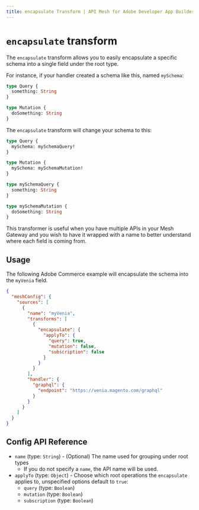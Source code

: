 ```yaml
---
title: encapsulate Transform | API Mesh for Adobe Developer App Builder
---
```


# `encapsulate` transform

The `encapsulate` transform allows you to easily encapsulate a specific schema into a single field under the root type.

For instance, if your handler created a schema like this, named `mySchema`:

```graphql
type Query {
  something: String
}

type Mutation {
  doSomething: String
}
```

The `encapsulate` transform will change your schema to this:

```graphql
type Query {
  mySchema: mySchemaQuery!
}

type Mutation {
  mySchema: mySchemaMutation!
}

type mySchemaQuery {
  something: String
}

type mySchemaMutation {
  doSomething: String
}
```

This transformer is useful when you have multiple APIs in your Mesh Gateway and you wish to have it wrapped with a name to better understand where each field is coming from.

## Usage

The following Adobe Commerce example will encapsulate the schema into the `myVenia` field.

```json
{
  "meshConfig": {
    "sources": [
      {
        "name": "myVenia",
        "transforms": [
          {
            "encapsulate": {
              "applyTo": {
                "query": true,
                "mutation": false,
                "subscription": false
              }
            }
          }
        ],
        "handler": {
          "graphql": {
            "endpoint": "https://venia.magento.com/graphql"
          }
        }
      }
    ]
  }
}
```

## Config API Reference

-  `name` (type: `String`) - (Optional) The name used for grouping under root types
   -  If you do not specify a `name`, the API name will be used.
-  `applyTo` (type: `Object`) - Choose which root operations the `encapsulate` applies to, unspecified options default to `true`:
   -  `query` (type: `Boolean`)
   -  `mutation` (type: `Boolean`)
   -  `subscription` (type: `Boolean`)
